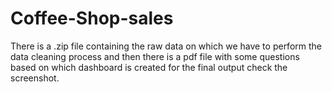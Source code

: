 # Coffee-Shop-sales
There is a .zip file containing the raw data on which we have to perform the data cleaning process and then there is a pdf file with some questions based on which dashboard is created for the final output check the screenshot.
